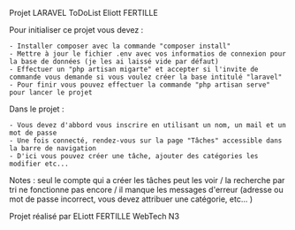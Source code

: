 Projet LARAVEL ToDoList Eliott FERTILLE

Pour initialiser ce projet vous devez :

    - Installer composer avec la commande "composer install"
    - Mettre à jour le fichier .env avec vos informatios de connexion pour la base de données (je les ai laissé vide par défaut)
    - Effectuer un "php artisan migarte" et accepter si l'invite de commande vous demande si vous voulez créer la base intitulé "laravel"
    - Pour finir vous pouvez effectuer la commande "php artisan serve" pour lancer le projet

Dans le projet :

    - Vous devez d'abbord vous inscrire en utilisant un nom, un mail et un mot de passe
    - Une fois connecté, rendez-vous sur la page "Tâches" accessible dans la barre de navigation
    - D'ici vous pouvez créer une tâche, ajouter des catégories les modifier etc...

Notes : seul le compte qui a créer les tâches peut les voir / la recherche par tri ne fonctionne pas encore / il manque les messages d'erreur (adresse ou mot de passe incorrect, vous devez attribuer une catégorie, etc... )

Projet réalisé par ELiott FERTILLE WebTech N3
